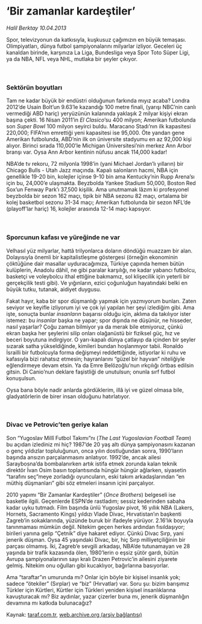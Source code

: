 # ‘Bir zamanlar kardeştiler’

*Halil Berktay 10.04.2013*

<div class="yazi"><p>Spor, televizyonun da katkısıyla, kuşkusuz çağımızın en büyük temaşası. Olimpiyatları, dünya futbol şampiyonalarını milyarlar izliyor. Geceleri üç kanaldan birinde, karşınıza La Liga, Bundesliga veya Spor Toto Süper Ligi, ya da NBA, NFL veya NHL, mutlaka bir şeyler çıkıyor.<br/><br/><br/></p>
<h3>Sektörün boyutları</h3>
<p>Tam ne kadar büyük bir endüstri olduğunun farkında mıyız acaba? Londra 2012’de Usain Bolt’un 9.63’le kazandığı 100 metre finali, (yarışı NBC’nin canlı vermediği ABD hariç) yeryüzünün kalanında yaklaşık 2 milyar kişiyi ekran başına çekti. 16 Nisan 2011’in <i>El Clasico</i>’su 400 milyon; Amerikan futbolunda son <i>Super Bowl</i> 100 milyon seyirci buldu. Maracano Stadı’nın ilk kapasitesi 220,000; FIFA’nın emrettiği yeni kapasitesi ise 95,000. Öte yandan gene Amerikan futbolunda, ABD’nin ilk on üniversite stadyumu en az 92,000 kişi alıyor. Birinci sırada 110,000’le Michigan Üniversitesi’nin merkez Ann Arbor branşı var. Oysa Ann Arbor kentinin nüfusu ancak 114,000 kadar!</p>
<p>NBA’de tv rekoru, 72 milyonla 1998’in (yani Michael Jordan’lı yılların) bir Chicago Bulls - Utah Jazz maçında. Kapalı salonların hacmi, NBA için genellikle 19-20 bin, kolejler içinse 9-10 bin ama Kentucky’nin Rupp Arena’sı için bu, 24,000’e ulaşmakta. Beyzbolda Yankee Stadium 50,000, Boston Red Sox’un Fenway Park’ı 37,500 kişilik. Ama unutmamak lâzım ki profesyonel beyzbolda bir sezon 162 maçı, tipik bir NBA sezonu 82 maçı, ortalama bir kolej basketbol sezonu 31-34 maçı; Amerikan futbolunda bir sezon NFL’de (playoff’lar hariç) 16, kolejler arasında 12-14 maçı kapsıyor.<br/><br/><br/></p>
<h3>Sporcunun kafası ve yüreğinde ne var</h3>
<p>Velhasıl yüz milyarlar, hattâ trilyonlarca doların döndüğü muazzam bir alan. Dolayısıyla önemli bir kapitalistleşme göstergesi (örneğin ekonominin çöktüğüne dair masallar uyduracağımıza, Türkiye çapında hemen bütün kulüplerin, Anadolu dâhil, ne gibi paralar karşılığı, ne kadar yabancı futbolcu, basketçi ve voleybolcu ithal ettiğine bakmamız, sol klişecilik için yeterli bir gerçekçilik testi gibi). Ve yığınların, ezici çoğunluğun hayatındaki belki en büyük tutku, tutanak, aidiyet duygusu.</p>
<p>Fakat hayır, kaba bir spor düşmanlığı yapmak için yazmıyorum bunları. Zaten seviyor ve keyifle izliyorum iyi ve çok iyi yapılan her şeyi izlediğim gibi. Ama işte, sonuçta bunlar <i>insanların</i> başarısı olduğu için, aklıma da takılıyor ister istemez: bu <i>insanlar</i> başka ne yapar; spor dışında ne düşünür, ne hisseder, nasıl yaşarlar? Çoğu zaman bilmiyor ya da merak bile etmiyoruz, çünkü ekran başka her şeylerini silip onları olağanüstü bir fiziksel güç, hız ve beceri boyutuna indirgiyor. O yarı-kapalı dünya çatlayıp da içinden bir şeyler sızarak satha yükseldiğinde, kimileri bundan hoşlanmıyor tabii. Ronaldo İsrailli bir futbolcuyla forma değişmeyi reddettiğinde, istiyorlar ki ruhu ve kafasıyla bizi rahatsız etmesin; hayranlarını “güzel bir hayvan” niteliğiyle eğlendirmeye devam etsin. Ya da Emre Belözoğlu’nun ırkçılığı örtbas edilsin gitsin. Di Canio’nun deklare faşistliği de unutulsun; onunla sırf futbol konuşulsun. </p>
<p>Oysa bana böyle nadir anlarda gördüklerim, illâ iyi ve güzel olmasa bile, gladyatörlerin de birer insan olduğunu hatırlatıyor.<br/><br/><br/></p>
<h3>Divac ve Petrovic’ten geriye kalan</h3>
<p>Son “Yugoslav Millî Futbol Takımı”nı (<i>The Last Yugoslavian Football Team</i>) bu açıdan izlediniz mi hiç? 1987’de 20 yaş altı dünya şampiyonasını kazanan o genç yıldızlar topluluğunun, onca yılın dostluğundan sonra, 1990’ların başında ansızın parçalanmasını anlatıyor. 1992’de, ancak ailesi Saraybosna’da bombalanırken artık istifa etmek zorunda kalan teknik direktör İvan Osim basın toplantısında hüngür hüngür ağlarken, siyasetin “tarafını seç”meye zorladığı oyuncuların, eski takım arkadaşlarından “en müthiş düşmanları” gibi söz etmeleri insanın içini parçalıyor. </p>
<p>2010 yapımı “Bir Zamanlar Kardeştiler” (<i>Once Brothers</i>) belgeseli ise basketle ilgili. Geçenlerde ESPN’de rastladım; sessiz kederinden sabaha kadar uyku tutmadı. Film başında ünlü Yugoslav pivot, 16 yıllık NBA (Lakers, Hornets, Sacramento Kings) yıldızı Vlade Divac, Hırvatistan’ın başkenti Zagreb’in sokaklarında, yüzünde buruk bir ifadeyle yürüyor. 2.16’lık boyuyla tanınmaması mümkün değil. Nitekim geçen herkes ardından fısıldaşıyor; birileri yanına gelip “Çetnik” diye hakaret ediyor. Çünkü Divac Sırp, yani jenerik düşman. Oysa 45 yaşındaki Divac, bir, hiç Sırp milliyetçiliğinin bir parçası olmamış. İki, Zagreb’e sevgili arkadaşı, NBA’de tutunamayan ve 28 yaşında bir trafik kazasında ölen, 1980’lerin o eşsiz şütör gardı, bütün Avrupa şampiyonalarının sayı kralı Drazen Petrovic’in ailesini ziyarete gelmiş. Nitekim onu oğulları gibi kucaklıyor, bağırlarına basıyorlar. </p>
<p>Ama “taraftar”ın umurunda mı? Onlar için böyle bir kişisel insanlık yok; sadece “ötekiler” (Sırplar) ve “biz” (Hırvatlar) var. Soru şu: bizim barışımız Türkler için Kürtleri, Kürtler için Türkleri yeniden kişisel insanlıklarına kavuşturacak mı? Biz aydınlar, yazar çizerler buna mı, jenerik düşmanlığın devamına mı katkıda bulunacağız?</p>
</div>

Kaynak: [taraf.com.tr](http://www.taraf.com.tr/halil-berktay/makale-bir-zamanlar-kardestiler.htm), [web.archive.org (arşiv bağlantısı)](http://web.archive.org/web/20130806153358/http://www.taraf.com.tr/halil-berktay/makale-bir-zamanlar-kardestiler.htm)
